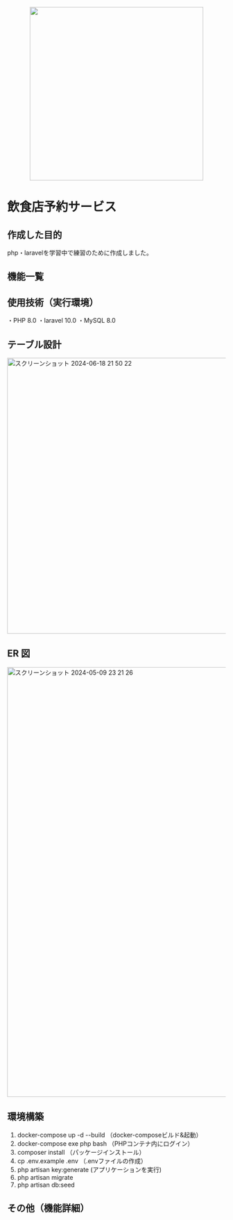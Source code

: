 <p align="center"><a href="https://laravel.com" target="_blank"><img src="https://raw.githubusercontent.com/laravel/art/master/logo-lockup/5%20SVG/2%20CMYK/1%20Full%20Color/laravel-logolockup-cmyk-red.svg" width="400"></a></p>

# 飲食店予約サービス
<!-- 従業員の勤怠打刻・管理（勤怠情報の確認） -->

<!-- <img width="1497" alt="スクリーンショット 2024-05-09 22 51 15" src="https://github.com/uchi-a000/Mockcase-first/assets/157282769/a7e5cd49-4ae5-4876-9f87-872ac5c156a6"> -->

## 作成した目的
php・laravelを学習中で練習のために作成しました。

## 機能一覧
  <!-- ユーザー会員登録/ログイン  
  勤怠管理機能（出勤開始/終了・休憩開始/終了）  
  日付別勤怠ページ  
  ユーザー一覧ページ  
  ユーザー毎の勤務表ページ -->

## 使用技術（実行環境）
・PHP 8.0
・laravel 10.0
・MySQL  8.0

## テーブル設計
<img width="636" alt="スクリーンショット 2024-06-18 21 50 22" src="https://github.com/uchi-a000/Mockcase-first/assets/157282769/6c0cd9f4-b6a5-44c5-989c-127a475154dc">

## ER 図
<img width="991" alt="スクリーンショット 2024-05-09 23 21 26" src="https://github.com/uchi-a000/Mockcase-first/assets/157282769/3cceb29c-decd-425a-bc95-d6e8d2b11b28">

## 環境構築
1.  docker-compose up -d --build （docker-composeビルド&起動）
2.  docker-compose exe php bash （PHPコンテナ内にログイン）
3.  composer install （パッケージインストール）
4.  cp .env.example .env （.envファイルの作成）
5.  php artisan key:generate (アプリケーションを実行)
6.  php artisan migrate
7.  php artisan db:seed

## その他（機能詳細）
<!-- ○勤怠ボタン(打刻後は次に必要なボタン以外は非表示にしています（誤打刻防止）)  
  勤務開始→勤務終了と休憩開始打刻のみ表示  
  休憩開始→休憩終了打刻のみ表示  
  休憩終了→休憩開始と勤務終了打刻の表示  
  勤務終了→勤務開始打刻のみ表示 -->

<!-- ○その他  
  日を跨ぐと翌日の出勤に切り替わる（休憩含む）  
  休憩は何度でも取得可能  
  日付一覧ページ：年月日検索可能  
  ユーザー一覧ページ：名前、メールアドレスで曖昧検索可能  
  ユーザー毎の勤務表ページ：月検索可能 -->

